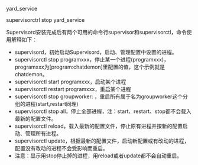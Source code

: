 yard_service

supervisorctrl stop yard_service





Supervisord安装完成后有两个可用的命令行supervisor和supervisorctl，命令使用解释如下：

* supervisord，初始启动Supervisord，启动、管理配置中设置的进程。
* supervisorctl stop programxxx，停止某一个进程(programxxx)，programxxx为[program:chatdemon]里配置的值，这个示例就是chatdemon。
* supervisorctl start programxxx，启动某个进程
* supervisorctl restart programxxx，重启某个进程
* supervisorctl stop groupworker: ，重启所有属于名为groupworker这个分组的进程(start,restart同理)
* supervisorctl stop all，停止全部进程，注：start、restart、stop都不会载入最新的配置文件。
* supervisorctl reload，载入最新的配置文件，停止原有进程并按新的配置启动、管理所有进程。
* supervisorctl update，根据最新的配置文件，启动新配置或有改动的进程，配置没有改动的进程不会受影响而重启。
* 注意：显示用stop停止掉的进程，用reload或者update都不会自动重启。

